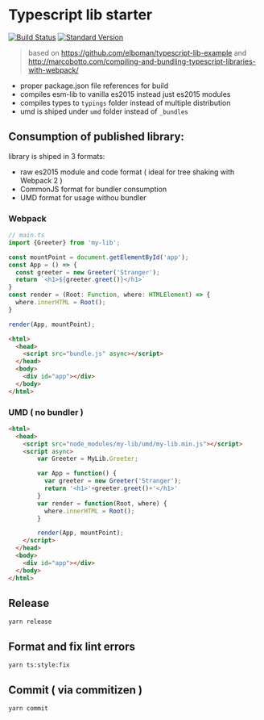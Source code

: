 # Typescript lib starter

[![Build Status](https://travis-ci.org/Hotell/typescript-lib-starter.svg?branch=master)](https://travis-ci.org/Hotell/typescript-lib-starter)
[![Standard Version](https://img.shields.io/badge/release-standard%20version-brightgreen.svg)](https://github.com/conventional-changelog/standard-version)


> based on https://github.com/elboman/typescript-lib-example and http://marcobotto.com/compiling-and-bundling-typescript-libraries-with-webpack/

- proper package.json file references for build
- compiles esm-lib to vanilla es2015 instead just es2015 modules
- compiles types to `typings` folder instead of multiple distribution
- umd is shiped under `umd` folder instead of `_bundles`

## Consumption of published library:

library is shiped in 3 formats:

- raw es2015 module and code format ( ideal for tree shaking with Webpack 2 )
- CommonJS format for bundler consumption
- UMD format for usage withou bundler

### Webpack

```ts
// main.ts
import {Greeter} from 'my-lib';

const mountPoint = document.getElementById('app');
const App = () => {
  const greeter = new Greeter('Stranger');
  return `<h1>${greeter.greet()}</h1>`
}
const render = (Root: Function, where: HTMLElement) => {
  where.innerHTML = Root();
}

render(App, mountPoint);
```

```html
<html>
  <head>
    <script src="bundle.js" async></script>
  </head>
  <body>
    <div id="app"></div>
  </body>
</html>
```

### UMD ( no bundler )

```html
<html>
  <head>
    <script src="node_modules/my-lib/umd/my-lib.min.js"></script>
    <script async>
        var Greeter = MyLib.Greeter;

        var App = function() {
          var greeter = new Greeter('Stranger');
          return '<h1>'+greeter.greet()+'</h1>'
        }
        var render = function(Root, where) {
          where.innerHTML = Root();
        }

        render(App, mountPoint);
    </script>
  </head>
  <body>
    <div id="app"></div>
  </body>
</html>
```

## Release

`yarn release`

## Format and fix lint errors

`yarn ts:style:fix`

## Commit ( via commitizen )

`yarn commit`
